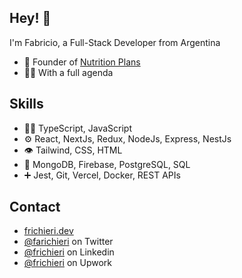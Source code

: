 ## Hey! 👋
I'm Fabricio, a Full-Stack Developer from Argentina 

- 🥑 Founder of [Nutrition Plans](https://nutritionplans.co)
- 👨‍💻 With a full agenda
    
## Skills
- 👨‍💻 TypeScript, JavaScript
- ⚙️ React, NextJs, Redux, NodeJs, Express, NestJs
- 👁️ Tailwind, CSS, HTML
- 💽 MongoDB, Firebase, PostgreSQL, SQL
- ➕ Jest, Git, Vercel, Docker, REST APIs

## Contact
- [frichieri.dev](https://frichieri.dev)
- [@farichieri](https://twitter.com/farichieri) on Twitter
- [@frichieri](https://linkedin.com/in/frichieri) on Linkedin
- [@frichieri](https://www.upwork.com/freelancers/frichieri) on Upwork
